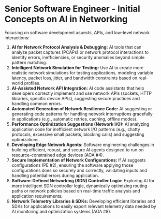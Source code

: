 # Senior Software Engineer - Initial Concepts on AI in Networking

Focusing on software development aspects, APIs, and low-level network interactions:

1.  **AI for Network Protocol Analysis & Debugging:** AI tools that can analyze packet captures (PCAPs) or network protocol interactions to identify errors, inefficiencies, or security anomalies beyond simple pattern matching.
2.  **Intelligent Network Simulation for Testing:** Use AI to create more realistic network simulations for testing applications, modeling variable latency, packet loss, jitter, and bandwidth constraints based on real-world profiles.
3.  **AI-Assisted Network API Integration:** AI code assistants that help developers correctly implement and use network APIs (sockets, HTTP libraries, specific device APIs), suggesting secure practices and handling common errors.
4.  **Automated Generation of Network Resilience Code:** AI suggesting or generating code patterns for handling network interruptions gracefully in applications (e.g., automatic retries, caching, offline modes).
5.  **Performance Optimization Suggestions (Network I/O):** AI analyzing application code for inefficient network I/O patterns (e.g., chatty protocols, excessive small packets, blocking calls) and suggesting optimizations.
6.  **Developing Edge Network Agents:** Software engineering challenges in building efficient, robust, and secure AI agents designed to run on resource-constrained edge devices (AOA #4).
7.  **Secure Implementation of Network Configurations:** If AI suggests configurations (PE #2), ensuring the software applying those configurations does so securely and correctly, validating inputs and handling potential errors during application.
8.  **Software-Defined Networking (SDN) Controller Logic:** Exploring AI for more intelligent SDN controller logic, dynamically optimizing routing paths or network policies based on real-time traffic analysis and application requirements.
9.  **Network Telemetry Libraries & SDKs:** Developing efficient libraries and SDKs for applications to easily export relevant telemetry data needed by AI monitoring and optimization systems (AOA #8). 